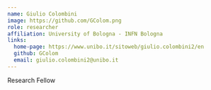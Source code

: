 ```yaml
---
name: Giulio Colombini
image: https://github.com/GColom.png
role: researcher
affiliation: University of Bologna - INFN Bologna
links:
  home-page: https://www.unibo.it/sitoweb/giulio.colombini2/en
  github: GColom
  email: giulio.colombini2@unibo.it
---
```


Research Fellow
